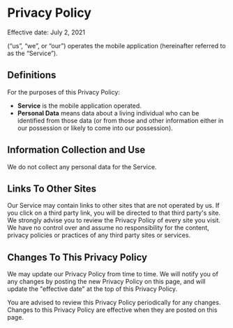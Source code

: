 
# Privacy Policy
Effective date: July 2, 2021

(“us”, “we”, or “our”) operates the mobile application (hereinafter referred to as the “Service”).
## Definitions
For the purposes of this Privacy Policy:
* **Service** is the mobile application operated.
* **Personal Data** means data about a living individual who can be identified from those data (or from those and other information either in our possession or likely to come into our possession).

## Information Collection and Use
We do not collect any personal data for the Service.

## Links To Other Sites
Our Service may contain links to other sites that are not operated by us. If you click on a third party link, you will be directed to that third party's site. We strongly advise you to review the Privacy Policy of every site you visit.
We have no control over and assume no responsibility for the content, privacy policies or practices of any third party sites or services.

## Changes To This Privacy Policy
We may update our Privacy Policy from time to time. We will notify you of any changes by posting the new Privacy Policy on this page, and will update the "effective date" at the top of this Privacy Policy.

You are advised to review this Privacy Policy periodically for any changes. Changes to this Privacy Policy are effective when they are posted on this page.
